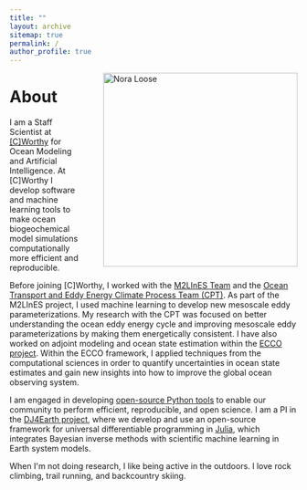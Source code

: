 ```yaml
---
title: ""
layout: archive
sitemap: true
permalink: /
author_profile: true
---
```


<img src="/assets/images/Nora.JPG" width="340px" alt="Nora Loose" align="right" style="margin-left: 40px; margin-bottom: 10px;" />

# About

I am a Staff Scientist at [[C]Worthy](https://www.cworthy.org/) for Ocean Modeling and Artificial Intelligence. At [C]Worthy I develop software and machine learning tools to make ocean biogeochemical model simulations computationally more efficient and reproducible.

Before joining [C]Worthy, I worked with the [M2LInES Team](https://m2lines.github.io/) and the [Ocean Transport and Eddy Energy Climate Process Team (CPT)](https://ocean-eddy-cpt.github.io/). As part of the M2LInES project, I used machine learning to develop new mesoscale eddy parameterizations. My research with the CPT was focused on better understanding the ocean eddy energy cycle and improving mesoscale eddy parameterizations by making them energetically consistent.
I have also worked on adjoint modeling and ocean state estimation within the [ECCO project](https://ecco-group.org/). Within the ECCO framework, I applied techniques from the computational sciences in order to quantify uncertainties in ocean state estimates and gain new insights into how to improve the global ocean observing system. 

I am engaged in developing [open-source Python tools](https://gcm-filters.readthedocs.io/en/latest/) to enable our community to perform efficient, reproducible, and open science. 
I am a PI in the [DJ4Earth project](https://dj4earth.github.io/), where we develop and use an open-source framework for universal differentiable programming in [Julia](https://julialang.org/), which integrates Bayesian inverse methods with scientific machine learning in Earth system models.

When I'm not doing research, I like being active in the outdoors. I love rock climbing, trail running, and backcountry skiing.
